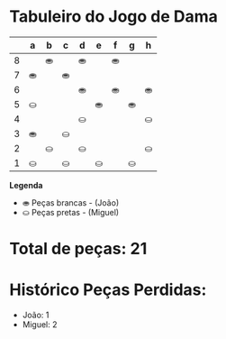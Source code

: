 # Tabuleiro do Jogo de Dama

|   | a | b | c | d | e | f | g | h |
|---|---|---|---|---|---|---|---|---|
| 8 |   | ⛂|   | ⛂ |   |⛂ |   |   |
| 7 |⛂ |   | ⛂ |   |   |   |   |   |
| 6 |   |   |   | ⛂ |   | ⛂|   |⛂ |
| 5 |⛀ |   |   |    |⛂ |   |⛂ |   |
| 4 |   |   |   |⛀  |   |   |   |⛀ |
| 3 | ⛂|   | ⛀ |   |   |   |   |   |
| 2 |   | ⛀|   | ⛀ |   |   |   | ⛀ |
| 1 |⛀ |   | ⛀ |   | ⛀|   | ⛀ |   |

**Legenda**

- ⛂ Peças brancas - (João)
- ⛀ Peças pretas - (Miguel)

# Total de peças: 21

# Histórico Peças Perdidas:

- João: 1
- Miguel: 2
